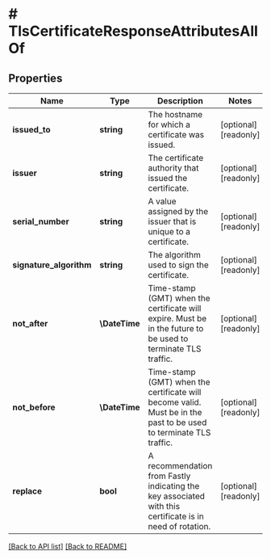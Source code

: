 # # TlsCertificateResponseAttributesAllOf

## Properties

Name | Type | Description | Notes
------------ | ------------- | ------------- | -------------
**issued_to** | **string** | The hostname for which a certificate was issued. | [optional] [readonly] 
**issuer** | **string** | The certificate authority that issued the certificate. | [optional] [readonly] 
**serial_number** | **string** | A value assigned by the issuer that is unique to a certificate. | [optional] [readonly] 
**signature_algorithm** | **string** | The algorithm used to sign the certificate. | [optional] [readonly] 
**not_after** | **\DateTime** | Time-stamp (GMT) when the certificate will expire. Must be in the future to be used to terminate TLS traffic. | [optional] [readonly] 
**not_before** | **\DateTime** | Time-stamp (GMT) when the certificate will become valid. Must be in the past to be used to terminate TLS traffic. | [optional] [readonly] 
**replace** | **bool** | A recommendation from Fastly indicating the key associated with this certificate is in need of rotation. | [optional] [readonly] 


[[Back to API list]](../../README.md#endpoints) [[Back to README]](../../README.md)

